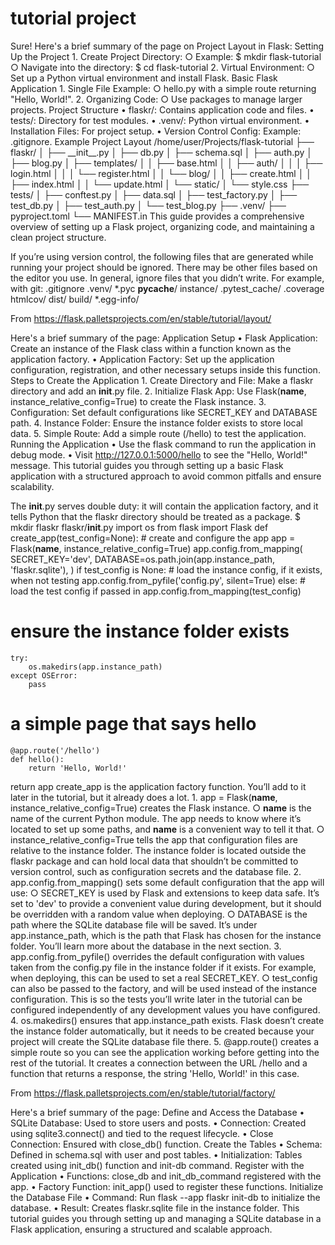 
<h1>tutorial project</h1>
Sure! Here's a brief summary of the page on Project Layout in Flask:
Setting Up the Project
	1. Create Project Directory: 
		○ Example: $ mkdir flask-tutorial
		○ Navigate into the directory: $ cd flask-tutorial
	2. Virtual Environment: 
		○ Set up a Python virtual environment and install Flask.
Basic Flask Application
	1. Single File Example:
		○ hello.py with a simple route returning "Hello, World!".
	2. Organizing Code:
		○ Use packages to manage larger projects.
Project Structure
	• flaskr/: Contains application code and files.
	• tests/: Directory for test modules.
	• .venv/: Python virtual environment.
	• Installation Files: For project setup.
	• Version Control Config: Example: .gitignore.
Example Project Layout
/home/user/Projects/flask-tutorial
├── flaskr/
│   ├── __init__.py
│   ├── db.py
│   ├── schema.sql
│   ├── auth.py
│   ├── blog.py
│   ├── templates/
│   │   ├── base.html
│   │   ├── auth/
│   │   │   ├── login.html
│   │   │   └── register.html
│   │   └── blog/
│   │       ├── create.html
│   │       ├── index.html
│   │       └── update.html
│   └── static/
│       └── style.css
├── tests/
│   ├── conftest.py
│   ├── data.sql
│   ├── test_factory.py
│   ├── test_db.py
│   ├── test_auth.py
│   └── test_blog.py
├── .venv/
├── pyproject.toml
└── MANIFEST.in
This guide provides a comprehensive overview of setting up a Flask project, organizing code, and maintaining a clean project structure.

If you’re using version control, the following files that are generated while running your project should be ignored. There may be other files based on the editor you use. In general, ignore files that you didn’t write. For example, with git:
.gitignore
.venv/
*.pyc
__pycache__/
instance/
.pytest_cache/
.coverage
htmlcov/
dist/
build/
*.egg-info/

From <https://flask.palletsprojects.com/en/stable/tutorial/layout/> 

Here's a brief summary of the page:
Application Setup
	• Flask Application: Create an instance of the Flask class within a function known as the application factory.
	• Application Factory: Set up the application configuration, registration, and other necessary setups inside this function.
Steps to Create the Application
	1. Create Directory and File: Make a flaskr directory and add an __init__.py file.
	2. Initialize Flask App: Use Flask(__name__, instance_relative_config=True) to create the Flask instance.
	3. Configuration: Set default configurations like SECRET_KEY and DATABASE path.
	4. Instance Folder: Ensure the instance folder exists to store local data.
	5. Simple Route: Add a simple route (/hello) to test the application.
Running the Application
	• Use the flask command to run the application in debug mode.
	• Visit http://127.0.0.1:5000/hello to see the "Hello, World!" message.
This tutorial guides you through setting up a basic Flask application with a structured approach to avoid common pitfalls and ensure scalability.

 The __init__.py serves double duty: it will contain the application factory, and it tells Python that the flaskr directory should be treated as a package.
$ mkdir flaskr
flaskr/__init__.py
import os
from flask import Flask
def create_app(test_config=None):
    # create and configure the app
    app = Flask(__name__, instance_relative_config=True)
    app.config.from_mapping(
        SECRET_KEY='dev',
        DATABASE=os.path.join(app.instance_path, 'flaskr.sqlite'),
    )
if test_config is None:
        # load the instance config, if it exists, when not testing
        app.config.from_pyfile('config.py', silent=True)
    else:
        # load the test config if passed in
        app.config.from_mapping(test_config)
# ensure the instance folder exists
    try:
        os.makedirs(app.instance_path)
    except OSError:
        pass
# a simple page that says hello
    @app.route('/hello')
    def hello():
        return 'Hello, World!'
return app
create_app is the application factory function. You’ll add to it later in the tutorial, but it already does a lot.
	1. app = Flask(__name__, instance_relative_config=True) creates the Flask instance.
		○ __name__ is the name of the current Python module. The app needs to know where it’s located to set up some paths, and __name__ is a convenient way to tell it that.
		○ instance_relative_config=True tells the app that configuration files are relative to the instance folder. The instance folder is located outside the flaskr package and can hold local data that shouldn’t be committed to version control, such as configuration secrets and the database file.
	2. app.config.from_mapping() sets some default configuration that the app will use:
		○ SECRET_KEY is used by Flask and extensions to keep data safe. It’s set to 'dev' to provide a convenient value during development, but it should be overridden with a random value when deploying.
		○ DATABASE is the path where the SQLite database file will be saved. It’s under app.instance_path, which is the path that Flask has chosen for the instance folder. You’ll learn more about the database in the next section.
	3. app.config.from_pyfile() overrides the default configuration with values taken from the config.py file in the instance folder if it exists. For example, when deploying, this can be used to set a real SECRET_KEY.
		○ test_config can also be passed to the factory, and will be used instead of the instance configuration. This is so the tests you’ll write later in the tutorial can be configured independently of any development values you have configured.
	4. os.makedirs() ensures that app.instance_path exists. Flask doesn’t create the instance folder automatically, but it needs to be created because your project will create the SQLite database file there.
	5. @app.route() creates a simple route so you can see the application working before getting into the rest of the tutorial. It creates a connection between the URL /hello and a function that returns a response, the string 'Hello, World!' in this case.

From <https://flask.palletsprojects.com/en/stable/tutorial/factory/> 


Here's a brief summary of the page:
Define and Access the Database
	• SQLite Database: Used to store users and posts.
	• Connection: Created using sqlite3.connect() and tied to the request lifecycle.
	• Close Connection: Ensured with close_db() function.
Create the Tables
	• Schema: Defined in schema.sql with user and post tables.
	• Initialization: Tables created using init_db() function and init-db command.
Register with the Application
	• Functions: close_db and init_db_command registered with the app.
	• Factory Function: init_app() used to register these functions.
Initialize the Database File
	• Command: Run flask --app flaskr init-db to initialize the database.
	• Result: Creates flaskr.sqlite file in the instance folder.
This tutorial guides you through setting up and managing a SQLite database in a Flask application, ensuring a structured and scalable approach.


